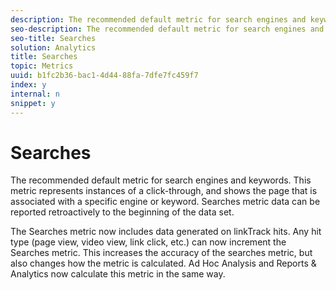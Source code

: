 ```yaml
---
description: The recommended default metric for search engines and keywords. This metric represents instances of a click-through, and shows the page that is associated with a specific engine or keyword. Searches metric data can be reported retroactively to the beginning of the data set.
seo-description: The recommended default metric for search engines and keywords. This metric represents instances of a click-through, and shows the page that is associated with a specific engine or keyword. Searches metric data can be reported retroactively to the beginning of the data set.
seo-title: Searches
solution: Analytics
title: Searches
topic: Metrics
uuid: b1fc2b36-bac1-4d44-88fa-7dfe7fc459f7
index: y
internal: n
snippet: y
---
```


# Searches

The recommended default metric for search engines and keywords. This metric represents instances of a click-through, and shows the page that is associated with a specific engine or keyword. Searches metric data can be reported retroactively to the beginning of the data set.

The Searches metric now includes data generated on linkTrack hits. Any hit type (page view, video view, link click, etc.) can now increment the Searches metric. This increases the accuracy of the searches metric, but also changes how the metric is calculated. Ad Hoc Analysis and Reports & Analytics now calculate this metric in the same way. 
